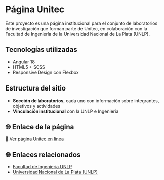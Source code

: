 # Página Unitec

Este proyecto es una página institucional para el conjunto de laboratorios de investigación que forman parte de Unitec, en colaboración con la Facultad de Ingeniería de la Universidad Nacional de La Plata (UNLP).

## Tecnologías utilizadas

- Angular 18
- HTML5 + SCSS
- Responsive Design con Flexbox

## Estructura del sitio

- **Sección de laboratorios**, cada uno con información sobre integrantes, objetivos y actividades
- **Vinculación institucional** con la UNLP e Ingeniería

## 🌐 Enlace de la página 

[🔗 Ver página Unitec en línea](https://pagina-unitec.vercel.app)

## 🌐 Enlaces relacionados

- [Facultad de Ingeniería UNLP](https://www.ing.unlp.edu.ar/)
- [Universidad Nacional de La Plata (UNLP)](https://unlp.edu.ar/)

